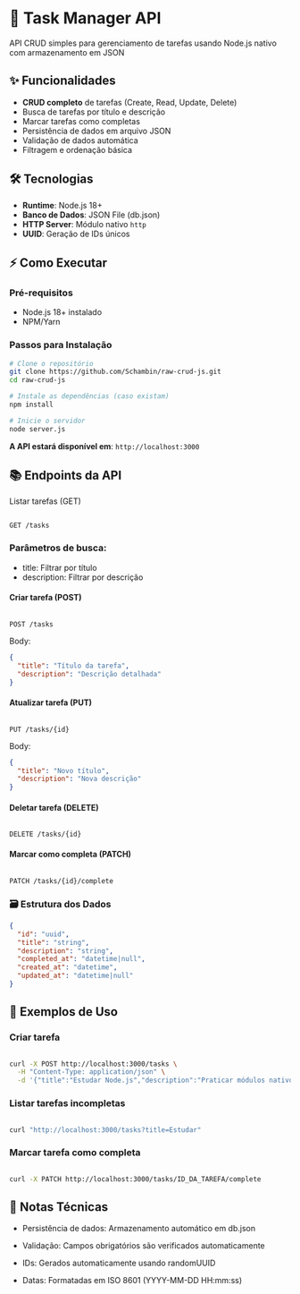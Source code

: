 # 🚀 Task Manager API

API CRUD simples para gerenciamento de tarefas usando Node.js nativo com armazenamento em JSON

## ✨ Funcionalidades

- **CRUD completo** de tarefas (Create, Read, Update, Delete)
- Busca de tarefas por título e descrição
- Marcar tarefas como completas
- Persistência de dados em arquivo JSON
- Validação de dados automática
- Filtragem e ordenação básica

## 🛠 Tecnologias

- **Runtime**: Node.js 18+
- **Banco de Dados**: JSON File (db.json)
- **HTTP Server**: Módulo nativo `http`
- **UUID**: Geração de IDs únicos

## ⚡ Como Executar

### Pré-requisitos

- Node.js 18+ instalado
- NPM/Yarn

### Passos para Instalação

```bash
# Clone o repositório
git clone https://github.com/Schambin/raw-crud-js.git
cd raw-crud-js

# Instale as dependências (caso existam)
npm install

# Inicie o servidor
node server.js
```

**A API estará disponível em**: `http://localhost:3000`

## 📚 Endpoints da API

Listar tarefas (GET)

```http

GET /tasks
```

### Parâmetros de busca:

- title: Filtrar por título
- description: Filtrar por descrição

#### Criar tarefa (POST)

```http

POST /tasks
```

Body:

```json
{
  "title": "Título da tarefa",
  "description": "Descrição detalhada"
}
```

#### Atualizar tarefa (PUT)

```http

PUT /tasks/{id}
```

Body:

```json
{
  "title": "Novo título",
  "description": "Nova descrição"
}
```

#### Deletar tarefa (DELETE)

```http

DELETE /tasks/{id}
```

#### Marcar como completa (PATCH)

```http

PATCH /tasks/{id}/complete
```

### 🗃 Estrutura dos Dados

```json
{
  "id": "uuid",
  "title": "string",
  "description": "string",
  "completed_at": "datetime|null",
  "created_at": "datetime",
  "updated_at": "datetime|null"
}
```

## 🧪 Exemplos de Uso

### Criar tarefa

```bash

curl -X POST http://localhost:3000/tasks \
  -H "Content-Type: application/json" \
  -d '{"title":"Estudar Node.js","description":"Praticar módulos nativos"}'
```

### Listar tarefas incompletas

```bash

curl "http://localhost:3000/tasks?title=Estudar"
```

### Marcar tarefa como completa

```bash

curl -X PATCH http://localhost:3000/tasks/ID_DA_TAREFA/complete
```

## 📌 Notas Técnicas

- Persistência de dados: Armazenamento automático em db.json

- Validação: Campos obrigatórios são verificados automaticamente

- IDs: Gerados automaticamente usando randomUUID

- Datas: Formatadas em ISO 8601 (YYYY-MM-DD HH:mm:ss)
